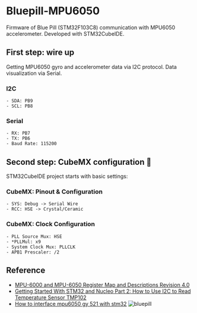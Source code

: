 # Bluepill-MPU6050

Firmware of Blue Pill (STM32F103C8) communication with MPU6050 accelerometer. Developed with STM32CubeIDE.

## First step: wire up
Getting MPU6050 gyro and accelerometer data via I2C protocol. Data visualization via Serial.

### I2C
```
- SDA: PB9
- SCL: PB8
```
### Serial
```
- RX: PB7
- TX: PB6
- Baud Rate: 115200
```

## Second step: CubeMX configuration :wrench:
STM32CubeIDE project starts with basic settings:

### CubeMX: Pinout & Configuration 
```
- SYS: Debug -> Serial Wire
- RCC: HSE -> Crystal/Ceramic
```

### CubeMX: Clock Configuration
```
- PLL Source Mux: HSE
- *PLLMul: x9
- System Clock Mux: PLLCLK
- APB1 Prescaler: /2
```

## Reference
- [MPU-6000 and MPU-6050 Register Map and Descriptions Revision 4.0](https://cdn.sparkfun.com/datasheets/Sensors/Accelerometers/RM-MPU-6000A.pdf)
- [Getting Started With STM32 and Nucleo Part 2: How to Use I2C to Read Temperature Sensor TMP102](https://youtu.be/isOekyygpR8)
- [How to interface mpu6050 gy 521 with stm32](https://controllerstech.com/how-to-interface-mpu6050-gy-521-with-stm32/)
![bluepill](https://os.mbed.com/media/uploads/hudakz/stm32f103c8t6_pinout_voltage01.png)
